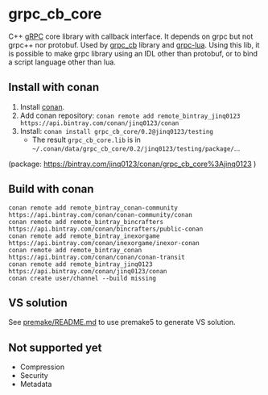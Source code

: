 # grpc_cb_core

C++ [gRPC](http://www.grpc.io/) core library with callback interface.
It depends on grpc but not grpc++ nor protobuf.
Used by [grpc_cb](https://github.com/jinq0123/grpc_cb) library
 and [grpc-lua](https://github.com/jinq0123/grpc-lua).
Using this lib,
 it is possible to make grpc library using an IDL other than protobuf,
 or to bind a script language other than lua. 

## Install with conan
1. Install [conan](http://docs.conan.io/en/latest/installation.html).
1. Add conan repository: `conan remote add remote_bintray_jinq0123 https://api.bintray.com/conan/jinq0123/conan`
1. Install: `conan install grpc_cb_core/0.2@jinq0123/testing`
    * The result `grpc_cb_core.lib` is in `~/.conan/data/grpc_cb_core/0.2/jinq0123/testing/package/`...

(package: https://bintray.com/jinq0123/conan/grpc_cb_core%3Ajinq0123 )    
    
## Build with conan
```
conan remote add remote_bintray_conan-community https://api.bintray.com/conan/conan-community/conan
conan remote add remote_bintray_bincrafters https://api.bintray.com/conan/bincrafters/public-conan
conan remote add remote_bintray_inexorgame https://api.bintray.com/conan/inexorgame/inexor-conan
conan remote add remote_bintray_conan https://api.bintray.com/conan/conan/conan-transit
conan remote add remote_bintray_jinq0123 https://api.bintray.com/conan/jinq0123/conan
conan create user/channel --build missing
```

## VS solution
See [premake/README.md](premake/README.md) to use premake5 to generate VS solution.

## Not supported yet
* Compression
* Security
* Metadata
